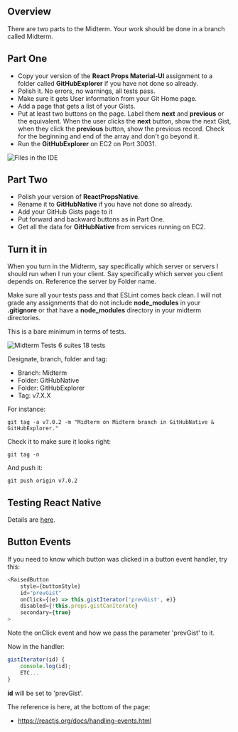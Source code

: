 ## Overview

There are two parts to the Midterm. Your work should be done in a branch called Midterm.

## Part One

- Copy your version of the **React Props Material-UI** assignment to a folder called **GitHubExplorer** if you have not done so already.
- Polish it. No errors, no warnings, all tests pass.
- Make sure it gets User information from your Git Home page.
- Add a page that gets a list of your Gists.
- Put at least two buttons on the page. Label them **next** and **previous** or the equivalent. When the user clicks the **next** button, show the next Gist, when they click the **previous** button, show the previous record. Check for the beginning and end of the array and don't go beyond it.
- Run the **GitHubExplorer** on EC2 on Port 30031.

![Files in the IDE][fide]

## Part Two

- Polish your version of **ReactPropsNative**.
- Rename it to **GitHubNative** if you have not done so already.
- Add your GitHub Gists page to it
- Put forward and backward buttons as in Part One.
- Get all the data for **GitHubNative** from services running on EC2.

## Turn it in

When you turn in the Midterm, say specifically which server or servers I should run when I run your client. Say specifically which server you client depends on. Reference the server by Folder name.

Make sure all your tests pass and that ESLint comes back clean. I will not grade any assignments that do not include **node_modules** in your **.gitignore** or that have a **node_modules** directory in your midterm directories.

This is a bare minimum in terms of tests.

![Midterm Tests 6 suites 18 tests][mtt]

Designate, branch, folder and tag:

- Branch: Midterm
- Folder: GitHubNative
- Folder: GitHubExplorer
- Tag: v7.X.X

For instance:

```
git tag -a v7.0.2 -m "Midterm on Midterm branch in GitHubNative & GitHubExplorer."
```

Check it to make sure it looks right:

```
git tag -n
```

And push it:

```
git push origin v7.0.2
```

## Testing React Native

Details are [here][trn].

## Button Events

If you need to know which button was clicked in a button event handler, try this:

```JavaScript
<RaisedButton
    style={buttonStyle}
    id="prevGist"
    onClick={(e) => this.gistIterator('prevGist', e)}
    disabled={!this.props.gistCanIterate}
    secondary={true}
>
```

Note the onClick event and how we pass the parameter 'prevGist' to it.

Now in the handler:

```JavaScript
gistIterator(id) {
    console.log(id);
    ETC...
}
```

**id** will be set to 'prevGist'.

The reference is here, at the bottom of the page:

- <https://reactjs.org/docs/handling-events.html>

[trn]: /javascript-guide/JavaScriptReactNative.html

[fide]: https://s3.amazonaws.com/bucket01.elvenware.com/images/isit322-midterm-2018-files.png

[mtt]: https://s3.amazonaws.com/bucket01.elvenware.com/images/isit322-midterm-2018-min-test.png

